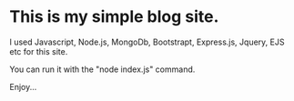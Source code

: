# This is my simple blog site.
I used Javascript, Node.js, MongoDb, Bootstrapt, Express.js, Jquery, EJS etc for this site.

You can run it with the "node index.js" command. 

Enjoy...
